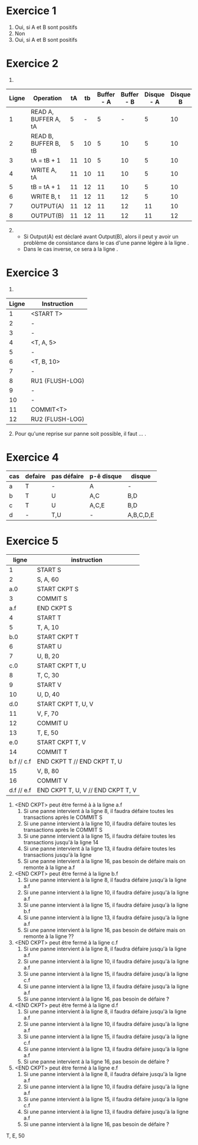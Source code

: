 # Exercice 1
1) Oui, si A et B sont positifs
2) Non
3) Oui, si A et B sont positifs

# Exercice 2


1) 

| Ligne | Operation            | tA  | tb  | Buffer - A | Buffer - B | Disque - A | Disque B |
| ----- | -------------------- | --- | --- | ---------- | ---------- | ---------- | -------- |
| 1     | READ A, BUFFER A, tA | 5   | -   | 5          | -          | 5          | 10       |
| 2     | READ B, BUFFER B, tB | 5   | 10  | 5          | 10         | 5          | 10       |
| 3     | tA = tB + 1          | 11  | 10  | 5          | 10         | 5          | 10       |
| 4     | WRITE A, tA          | 11  | 10  | 11         | 10         | 5          | 10       |
| 5     | tB = tA + 1          | 11  | 12  | 11         | 10         | 5          | 10       |
| 6     | WRITE B, t           | 11  | 12  | 11         | 12         | 5          | 10       |
| 7     | OUTPUT(A)            | 11  | 12  | 11         | 12         | 11         | 10       |
| 8     | OUTPUT(B)            | 11  | 12  | 11         | 12         | 11         | 12       |



2) 
   - Si Output(A) est déclaré avant Output(B), alors il peut y avoir un problème de consistance dans le cas d'une panne légère à la ligne .
   - Dans le cas inverse, ce sera à la ligne .
# Exercice 3

1) 
   
| Ligne | Instruction     |
| ----- | --------------- |
| 1     | <START T\>      |
| 2     | -               |
| 3     | -               |
| 4     | <T, A, 5>       |
| 5     | -               |
| 6     | <T, B, 10>      |
| 7     | -               |
| 8     | RU1 (FLUSH-LOG) |
| 9     | -               |
| 10    | -               |
| 11    | COMMIT<T\>      |
| 12    | RU2 (FLUSH-LOG) |

2) Pour qu'une reprise sur panne soit possible, il faut ... .

# Exercice 4

| cas | defaire | pas défaire | p-ê disque | disque    |
| --- | ------- | ----------- | ---------- | --------- |
| a   | T       | -           | A          | -         |
| b   | T       | U           | A,C        | B,D       |
| c   | T       | U           | A,C,E      | B,D       |
| d   | -       | T,U         | -          | A,B,C,D,E |

# Exercice 5

| ligne      | instruction                       |
| ---------- | --------------------------------- |
| 1          | START S                           |
| 2          | S, A, 60                          |
| a.0        | START CKPT S                      |
| 3          | COMMIT S                          |
| a.f        | END CKPT   S                      |
| 4          | START T                           |
| 5          | T, A, 10                          |
| b.0        | START CKPT T                      |
| 6          | START U                           |
| 7          | U, B, 20                          |
| c.0        | START CKPT T, U                   |
| 8          | T, C, 30                          |
| 9          | START V                           |
| 10         | U, D, 40                          |
| d.0        | START CKPT T, U, V                |
| 11         | V, F, 70                          |
| 12         | COMMIT U                          |
| 13         | T, E, 50                          |
| e.0        | START CKPT T, V                   |
| 14         | COMMIT T                          |
| b.f // c.f | END CKPT T // END CKPT T, U       | 
| 15         | V, B, 80                          |
| 16         | COMMIT V                          |
| d.f // e.f | END CKPT T, U, V // END CKPT T, V |


1) <END CKPT\> peut être fermé à à la ligne a.f
	1) Si une panne intervient à la ligne 8, il faudra défaire toutes les transactions après le COMMIT S
	2) Si une panne intervient à la ligne 10, il faudra défaire toutes les transactions après le COMMIT S
	3) Si une panne intervient à la ligne 15, il faudra défaire toutes les transactions jusqu'à la ligne 14
	4) Si une panne intervient à la ligne 13, il faudra défaire toutes les transactions jusqu'à la ligne 
	5) Si une panne intervient à la ligne 16, pas besoin de défaire mais on remonte à la ligne a.f
2) <END CKPT\> peut être fermé à la ligne b.f
	1) Si une panne intervient à la ligne 8, il faudra défaire jusqu'à la ligne a.f
	2) Si une panne intervient à la ligne 10, il faudra défaire jusqu'à la ligne a.f
	3) Si une panne intervient à la ligne 15, il faudra défaire jusqu'à la ligne b.f
	4) Si une panne intervient à la ligne 13, il faudra défaire jusqu'à la ligne a.f
	5) Si une panne intervient à la ligne 16, pas besoin de défaire mais on remonte à la ligne ??
3) <END CKPT\> peut être fermé à la ligne c.f
	1) Si une panne intervient à la ligne 8, il faudra défaire jusqu'à la ligne a.f
	2) Si une panne intervient à la ligne 10, il faudra défaire jusqu'à la ligne a.f
	3) Si une panne intervient à la ligne 15, il faudra défaire jusqu'à la ligne c.f
	4) Si une panne intervient à la ligne 13, il faudra défaire jusqu'à la ligne a.f
	5) Si une panne intervient à la ligne 16, pas besoin de défaire ?
4) <END CKPT\> peut être fermé à la ligne d.f
	1) Si une panne intervient à la ligne 8, il faudra défaire jusqu'à la ligne a.f
	2) Si une panne intervient à la ligne 10, il faudra défaire jusqu'à la ligne a.f
	3) Si une panne intervient à la ligne 15, il faudra défaire jusqu'à la ligne c.f
	4) Si une panne intervient à la ligne 13, il faudra défaire jusqu'à la ligne a.f
	5) Si une panne intervient à la ligne 16, pas besoin de défaire ?
5) <END CKPT\> peut être fermé à la ligne e.f
	1) Si une panne intervient à la ligne 8, il faudra défaire jusqu'à la ligne a.f
	2) Si une panne intervient à la ligne 10, il faudra défaire jusqu'à la ligne a.f
	3) Si une panne intervient à la ligne 15, il faudra défaire jusqu'à la ligne c.f
	4) Si une panne intervient à la ligne 13, il faudra défaire jusqu'à la ligne a.f
	5) Si une panne intervient à la ligne 16, pas besoin de défaire ?




T, E, 50
